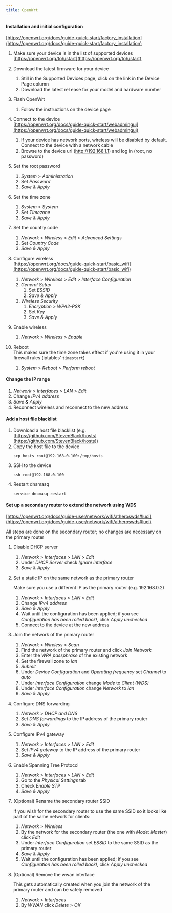 ```yaml
---
title: OpenWrt
---
```


#### Installation and initial configuration

[https://openwrt.org/docs/guide-quick-start/factory_installation](https://openwrt.org/docs/guide-quick-start/factory_installation)

1. Make sure your device is in the list of supported devices  
[https://openwrt.org/toh/start](https://openwrt.org/toh/start)

2. Download the latest firmware for your device
    1. Still in the Supported Devices page, click on the link in the Device Page column
    2. Download the latest rel ease for your model and hardware number

3. Flash OpenWrt
    1. Follow the instructions on the device page

4. Connect to the device  
[https://openwrt.org/docs/guide-quick-start/webadmingui](https://openwrt.org/docs/guide-quick-start/webadmingui)
    1. If your device has network ports, wireless will be disabled by default. Connect to the device with a network cable
    2. Browse to the device url (http://192.168.1.1) and log in (root, no password)

5. Set the root password
    1. *System* > *Administration*
    2. Set *Password*
    3. *Save & Apply*

6. Set the time zone
    1. *System* > *System*
    2. Set *Timezone*
    3. *Save & Apply*

7. Set the country code
    1. *Network* > *Wireless* > *Edit* > *Advanced Settings*
    2. Set *Country Code*
    3. *Save & Apply*

8. Configure wireless  
[https://openwrt.org/docs/guide-quick-start/basic_wifi](https://openwrt.org/docs/guide-quick-start/basic_wifi)
    1. *Network* > *Wireless* > *Edit* > *Interface Configuration*
    2. *General Setup*
        1. Set *ESSID*
        2. *Save & Apply*
    3. *Wireless Security*
        1. *Encryption* > *WPA2-PSK*
        2. Set *Key*
        3. *Save & Apply*

9. Enable wireless
    1. *Network* > *Wireless* > *Enable*
    
10. Reboot  
This makes sure the time zone takes effect if you're using it in your firewall rules (iptables' `timestart`)
    1. *System* > *Reboot* > *Perform reboot*


#### Change the IP range

1. *Network* > *Interfaces* > *LAN* > *Edit*
2. Change *IPv4 address*
3. *Save & Apply*
4. Reconnect wireless and reconnect to the new address


#### Add a host file blacklist

1. Download a host file blacklist (e.g. [https://github.com/StevenBlack/hosts](https://github.com/StevenBlack/hosts))
1. Copy the host file to the device
    ```
    scp hosts root@192.168.0.100:/tmp/hosts
    ```
1. SSH to the device
    ```
    ssh root@192.168.0.100
    ```
1. Restart dnsmasq
    ```
    service dnsmasq restart
    ```


#### Set up a secondary router to extend the network using WDS

[https://openwrt.org/docs/guide-user/network/wifi/atheroswds#luci](https://openwrt.org/docs/guide-user/network/wifi/atheroswds#luci)

All steps are done on the secondary router; no changes are necessary on the primary router

1. Disable DHCP server
    1. *Network* > *Interfaces* > *LAN* > *Edit*
    1. Under *DHCP Server* check *Ignore interface*
    1. *Save & Apply*

1. Set a static IP on the same network as the primary router

    Make sure you use a different IP as the primary router (e.g. 192.168.0.2)

    1. *Network* > *Interfaces* > *LAN* > *Edit*
    1. Change *IPv4 address*
    1. *Save & Apply*
    1. Wait until the configuration has been applied; if you see *Configuration has been rolled back!*, click *Apply unchecked*
    1. Connect to the device at the new address

1. Join the network of the primary router
    1. *Network* > *Wireless* > *Scan*
    1. Find the network of the primary router and click *Join Network*
    1. Enter the *WPA passphrase* of the existing network
    1. Set the firewall zone to *lan*
    1. *Submit*
    1. Under *Device Configuration* and *Operating frequency* set *Channel* to *auto*
    1. Under *Interface Configuration* change *Mode* to *Client (WDS)*
    1. Under *Interface Configuration* change *Network* to *lan*
    1. *Save & Apply*

1. Configure DNS forwarding
    1. *Network* > *DHCP and DNS*
    1. Set *DNS forwardings* to the IP address of the primary router
    1. *Save & Apply*

1. Configure IPv4 gateway
    1. *Network* > *Interfaces* > *LAN* > *Edit*
    1. Set *IPv4 gateway* to the IP address of the primary router
    1. *Save & Apply*

1. Enable Spanning Tree Protocol
    1. *Network* > *Interfaces* > *LAN* > *Edit*
    1. Go to the *Physical Settings* tab
    1. Check *Enable STP*
    1. *Save & Apply*

1. (Optional) Rename the secondary router SSID

    If you wish for the secondary router to use the same SSID so it looks like part of the same network for clients:

    1. *Network* > *Wireless*
    1. By the network for the secondary router (the one with *Mode: Master*) click *Edit*
    1. Under *Interface Configuration* set *ESSID* to the same SSID as the primary router
    1. *Save & Apply*
    1. Wait until the configuration has been applied; if you see *Configuration has been rolled back!*, click *Apply unchecked*

1. (Optional) Remove the wwan interface

    This gets automatically created when you join the network of the primary router and can be safely removed

    1. *Network* > *Interfaces*
    1. By *WWAN* click *Delete* > *OK*
